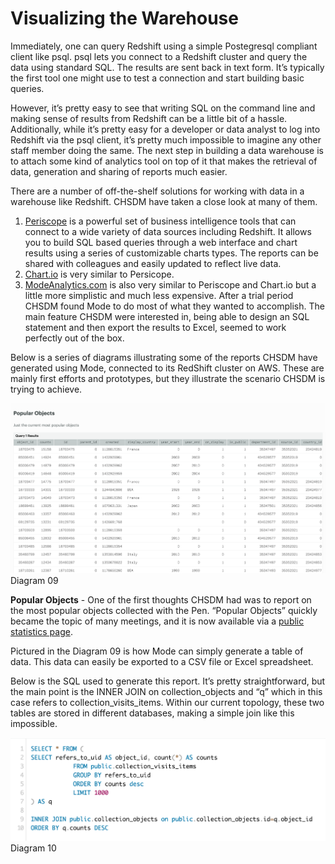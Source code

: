 # Visualizing the Warehouse

Immediately, one can query Redshift using a simple Postegresql compliant client like psql. psql lets you connect to a Redshift cluster and query the data using standard SQL. The results are sent back in text form. It’s typically the first tool one might use to test a connection and start building basic queries.

However, it’s pretty easy to see that writing SQL on the command line and making sense of results from Redshift can be a little bit of a hassle. Additionally, while it’s pretty easy for a developer or data analyst to log into Redshift via the psql client, it’s pretty much impossible to imagine any other staff member doing the same. The next step in building a data warehouse is to attach some kind of analytics tool on top of it that makes the retrieval of data, generation and sharing of reports much easier.

There are a number of off-the-shelf solutions for working with data in a warehouse like Redshift. CHSDM have taken a close look at many of them.

1. [Periscope](http://periscope.io) is a powerful set of business intelligence tools that can connect to a wide variety of data sources including Redshift. It allows you to build SQL based queries through a web interface and chart results using a series of customizable charts types. The reports can be shared with colleagues and easily updated to reflect live data.
2. [Chart.io](http://chart.io) is very similar to Persicope. 
3. [ModeAnalytics.com](http://modeanalytics.com) is also very similar to Periscope and Chart.io but a little more simplistic and much less expensive. After a trial period CHSDM found Mode to do most of what they wanted to accomplish. The main feature CHSDM were interested in, being able to design an SQL statement and then export the results to Excel, seemed to work perfectly out of the box.

Below is a series of diagrams illustrating some of the reports CHSDM have generated using Mode, connected to its RedShift cluster on AWS. These are mainly first efforts and prototypes, but they illustrate the scenario CHSDM is trying to achieve.

![Diagram 09](images/diagram-09.png)
Diagram 09

**Popular Objects** - One of the first thoughts CHSDM had was to report on the most popular objects collected with the Pen. “Popular Objects” quickly became the topic of many meetings, and it is now available via a [public statistics page](http://collection.cooperhewitt.org/stats).

Pictured in the Diagram 09 is how Mode can simply generate a table of data. This data can easily be exported to a CSV file or Excel spreadsheet.

Below is the SQL used to generate this report. It’s pretty straightforward, but the main point is the INNER JOIN on collection_objects and “q” which in this case refers to collection_visits_items. Within our current topology, these two tables are stored in different databases, making a simple join like this impossible.

![Diagram 10](images/diagram-10.png)
Diagram 10


